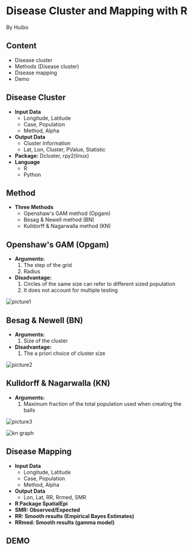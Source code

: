 # Disease Cluster and Mapping with R
By Huibo

## Content
* Disease cluster
* Methods (Disease cluster)
* Disease mapping
* Demo

## Disease Cluster
* **Input Data**
  * Longitude, Latitude
  * Case, Population
  * Method, Alpha
* **Output Data**
  * Cluster Information
  * Lat, Lon, Cluster, PValue, Statistic
* **Package:** Dcluster, rpy2(linux)
* **Language**
  * R
  * Python

## Method
* **Three Methods**
  * Openshaw's GAM method (Opgam)
  * Besag & Newell method (BN)
  * Kulldorff & Nagarwalla method (KN)
  
## Openshaw's GAM (Opgam)
* **Arguments:**
  1. The step of the grid
  2. Radius
* **Disadvantage:**
  1. Circles of the same size can refer to different sized population
  2. It does not account for multiple testing

![picture1](https://user-images.githubusercontent.com/44629798/49058763-6cc45600-f1d3-11e8-9ad0-e376e262f44b.png)

## Besag & Newell (BN)
* **Arguments:**
  1. Size of the cluster
* **Disadvantage:**
  1. The a priori choice of cluster size

![picture2](https://user-images.githubusercontent.com/44629798/49058764-6cc45600-f1d3-11e8-8d7d-fd69df07d3af.png)

## Kulldorff & Nagarwalla (KN)
* **Arguments:**
  1. Maximum fraction of the total population used when creating the balls

![picture3](https://user-images.githubusercontent.com/44629798/49058765-6cc45600-f1d3-11e8-8350-5238ca0c57a8.png)

![kn graph](https://user-images.githubusercontent.com/44629798/49058762-6cc45600-f1d3-11e8-9905-dadf4359bead.png)

## Disease Mapping
* **Input Data**
  * Longitude, Latitude
  * Case, Population
  * Method, Alpha
* **Output Data**
  * Lon, Lat, RR, Rrmed, SMR
* **R Package SpatialEpi**
* **SMR: Observed/Expected**
* **RR: Smooth results (Empirical Bayes Estimates)**
* **RRmed: Smooth results (gamma model)**

## DEMO